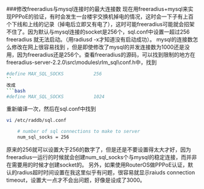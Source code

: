 ###修改freeradius与mysql连接时的最大连接数
现在用freeradius+mysql来实现PPPoE的验证，有时会发生一台楼宇交换机掉电的情况，这时会一下子有上百个下线和上线的记录（掉电后立即又有电了），这时可能freeradius可能就会招架不住了。因为默认与mysql连接的socket是256个，sql.conf中设置一超过256 freeradius 就无法启动。（用radiusd -x才知道没有启动成功）。
mysql的连接数怎么修改在网上很容易找到 ，但是即使修改了mysql的并发连接数为1000还是没用，因为freeradius还是256个。查看freeradius的源码，可以找到限制的地方在 freeradius-server-2.2.0\src\modules\rlm_sql\conf.h中，找到
```bash
#define MAX_SQL_SOCKS			256
``
改成
```bash
#define MAX_SQL_SOCKS			1024
```
重新编译一次，然后在sql.conf中找到
```bash
vi /etc/raddb/sql.conf
```
```bash
    # number of sql connections to make to server
    num_sql_socks = 256
```
原来的256就可以设置大于256的数字了，但是还是不要设置得太大才好，因为freeradius一运行的时候就会创建num_sql_socks个与mysql的稳定连接，而并非在需要用的时候才创建socket的。
另外，如果使用RouterOS做PPPoE认证，默认的radius超时时间设置在我这里似乎有问题，很容易就显示raiuds connection timeout，设置大一点才不会出问题，好像是设成了3000。
